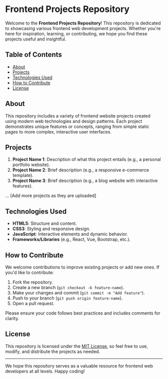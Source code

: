 # Frontend Projects Repository

Welcome to the **Frontend Projects Repository**! This repository is dedicated to showcasing various frontend web development projects. Whether you're here for inspiration, learning, or contributing, we hope you find these projects useful and insightful.

## Table of Contents
- [About](#about)
- [Projects](#projects)
- [Technologies Used](#technologies-used)
- [How to Contribute](#how-to-contribute)
- [License](#license)

## About
This repository includes a variety of frontend website projects created using modern web technologies and design patterns. Each project demonstrates unique features or concepts, ranging from simple static pages to more complex, interactive user interfaces.

## Projects
1. **Project Name 1**: Description of what this project entails (e.g., a personal portfolio website).
2. **Project Name 2**: Brief description (e.g., a responsive e-commerce template).
3. **Project Name 3**: Brief description (e.g., a blog website with interactive features).

... [Add more projects as they are uploaded]

## Technologies Used
- **HTML5**: Structure and content.
- **CSS3**: Styling and responsive design.
- **JavaScript**: Interactive elements and dynamic behavior.
- **Frameworks/Libraries** (e.g., React, Vue, Bootstrap, etc.).

## How to Contribute
We welcome contributions to improve existing projects or add new ones. If you'd like to contribute:
1. Fork the repository.
2. Create a new branch (`git checkout -b feature-name`).
3. Make your changes and commit (`git commit -m "Add feature"`).
4. Push to your branch (`git push origin feature-name`).
5. Open a pull request.

Please ensure your code follows best practices and includes comments for clarity.

## License
This repository is licensed under the [MIT License](LICENSE), so feel free to use, modify, and distribute the projects as needed.

---
We hope this repository serves as a valuable resource for frontend web developers at all levels. Happy coding!
